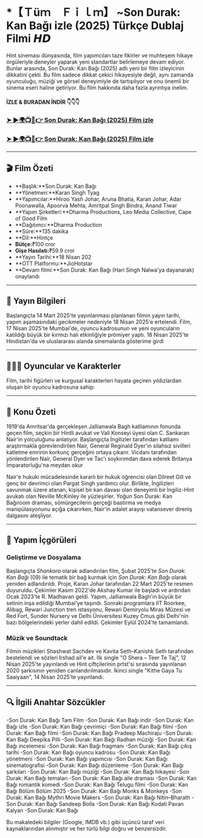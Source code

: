 # *【﻿Ｔüｍ　Ｆｉｌｍ】 ~Son Durak: Kan Bağı izle (2025) Türkçe Dublaj Filmi 𝙃𝘿
 
 Hint sineması dünyasında, film yapımcıları taze fikirler ve muhteşem hikaye örgüleriyle deneyler yaparak yeni standartlar belirlemeye devam ediyor. Bunlar arasında, Son Durak: Kan Bağı (2025) adlı yeni bir film izleyicinin dikkatini çekti. Bu film sadece dikkat çekici hikayesiyle değil, aynı zamanda oyunculuğu, müziği ve görsel deneyimiyle de tartışılıyor ve onu önemli bir sinema eseri haline getiriyor. Bu film hakkında daha fazla ayrıntıya inelim.
 
 #### İZLE & BURADAN İNDİR 👇👇👇
 
 ### <a href="https://moviesall2025.blogspot.com/2025/05/son-durak-kan-bag-izle.html" rel="nofollow">➤ ►🌍📺📱👉 Son Durak: Kan Bağı (2025) Film izle</a>
 
 ### <a href="https://moviesall2025.blogspot.com/2025/05/son-durak-kan-bag-izle.html" rel="nofollow">➤ ►🌍📺📱👉 Son Durak: Kan Bağı (2025) Film izle</a>
 
 ---
 
 ## 🎬 Film Özeti
 
 - **Başlık:**Son Durak: Kan Bağı
 - **Yönetmen:**Karan Singh Tyag
 - **Yapımcılar:**Hiroo Yash Johar, Aruna Bhatia, Karan Johar, Adar Poonawalla, Apoorva Mehta, Amritpal Singh Bindra, Anand Tiwar
 - **Yapım Şirketleri:**Dharma Productions, Leo Media Collective, Cape of Good Film
 - **Dağıtımcı:**Dharma Production
 - **Süre:**135 dakika
 - **Dil:**Hintçe
 - **Bütçe:**₹100 cror
 - **Gişe Hasılatı:**₹59.9 cror
 - **Yayın Tarihi:**18 Nisan 202
 - **OTT Platformu:**JioHotstar
 - **Devam filmi:**Son Durak: Kan Bağı (Hari Singh Nalwa'ya dayanarak) onaylandı
 
 ---
 
 ## 📅 Yayın Bilgileri
 
 Başlangıçta 14 Mart 2025'te yayınlanması planlanan filmin yayın tarihi, yapım aşamasındaki gecikmeler nedeniyle 18 Nisan 2025'e ertelendi. Film, 17 Nisan 2025'te Mumbai'de, oyuncu kadrosunun ve yeni oyuncuların katıldığı büyük bir kırmızı halı etkinliğiyle prömiyer yaptı. 18 Nisan 2025'te Hindistan'da ve uluslararası alanda sinemalarda gösterime girdi
 
 ---
 
 ## 🧑‍🤝‍🧑 Oyuncular ve Karakterler
 
 Film, tarihi figürleri ve kurgusal karakterleri hayata geçiren yıldızlardan oluşan bir oyuncu kadrosuna sahip:

 ---
 
 ## 📖 Konu Özeti
 
 1919'da Amritsar'da gerçekleşen Jallianwala Bagh katliamının fonunda geçen film, seçkin bir Hintli avukat ve Vali Konseyi üyesi olan C. Sankaran Nair'in yolculuğunu anlatıyor. Başlangıçta İngilizler tarafından katliamı araştırmakla görevlendirilen Nair, General Reginald Dyer'ın silahsız sivilleri katletme emrinin korkunç gerçeğini ortaya çıkarır. Vicdanı tarafından yönlendirilen Nair, General Dyer ve Tac'ı soykırımdan dava ederek Britanya İmparatorluğu'na meydan okur
 
 Nair'e hukuki mücadelesinde kararlı bir hukuk öğrencisi olan Dilreet Gill ve genç bir devrimci olan Pargat Singh yardımcı olur. Birlikte, İngilizleri savunmak üzere atanan, kişisel bir kan davası olan deneyimli bir İngiliz-Hint avukatı olan Neville McKinley ile yüzleşirler. Yoğun Son Durak: Kan Bağıroom draması, sömürgecilerin gerçeği bastırma ve medya manipülasyonunu açığa çıkarırken, Nair'in adalet arayışı vatansever direniş dalgasını ateşliyor.
 
 ---
 
 ## 🎥 Yapım İçgörüleri
 
 ### Geliştirme ve Dosyalama
 
 Başlangıçta *Shankara* olarak adlandırılan film, Şubat 2025'te *Son Durak: Kan Bağı* (09) ile tematik bir bağ kurmak için *Son Durak: Kan Bağı* olarak yeniden adlandırıldı. Proje, Karan Johar tarafından 22 Mart 2025'te resmen duyuruldu. Çekimler Kasım 2022'de Akshay Kumar ile başladı ve ardından Ocak 2023'te R. Madhavan geldi. Yapım, Jallianwala Bagh'ın büyük bir setinin inşa edildiği Mumbai'ye taşındı. Sonraki programlara IIT Roorkee, Alibag, Rewari Junction tren istasyonu, Rewari Demiryolu Miras Müzesi ve Red Fort, Sunder Nursery ve Delhi Üniversitesi Kuzey Cmus gibi Delhi'nin bazı bölgelerindeki yerler dahil edildi. Çekimler Eylül 2024'te tamamlandı.
 
 ### Müzik ve Soundtack
 
 Filmin müzikleri Shashwat Sachdev ve Kavita Seth–Kanishk Seth tarafından bestelendi ve sözleri Irshad ail'e ait. İlk single "O Shera – Teer Te Taj", 12 Nisan 2025'te yayınlandı ve Hint çiftçilerinin prtst'si sırasında yayınlanan 2020 şarkısının yeniden canlandırılmasıdır. İkinci single "Kithe Gaya Tu Saaiyaan", 14 Nisan 2025'te yayınlandı.
 
 ---
 
 ## 🔍 İlgili Anahtar Sözcükler
 
 -Son Durak: Kan Bağı Tam Film
 -Son Durak: Kan Bağı indir
 -Son Durak: Kan Bağı izle
 -Son Durak: Kan Bağı çevrimiçi
 -Son Durak: Kan Bağı filmi
 -Son Durak: Kan Bağı filmi
 -Son Durak: Kan Bağı Pradeep Machiraju
 -Son Durak: Kan Bağı Deepika Pilli
 -Son Durak: Kan Bağı Radhan müziği
 -Son Durak: Kan Bağı incelemesi
 -Son Durak: Kan Bağı fragmanı
 -Son Durak: Kan Bağı çıkış tarihi
 -Son Durak: Kan Bağı oyuncu kadrosu
 -Son Durak: Kan Bağı yönetmeni
 -Son Durak: Kan Bağı yapımcısı
 -Son Durak: Kan Bağı sinematografisi
 -Son Durak: Kan Bağı düzenleme
 -Son Durak: Kan Bağı şarkıları
 -Son Durak: Kan Bağı müziği
 -Son Durak: Kan Bağı hikayesi
 -Son Durak: Kan Bağı temaları
 -Son Durak: Kan Bağı aile draması
 -Son Durak: Kan Bağı romantik komedi
 -Son Durak: Kan Bağı Telugu filmi
 -Son Durak: Kan Bağı Bölüm Bölüm 2025
 -Son Durak: Kan Bağı Monks & Monkeys
 -Son Durak: Kan Bağı Mythri Movie Makers
 -Son Durak: Kan Bağı Nitin–Bharath
 -Son Durak: Kan Bağı Sandeep Bolla
 -Son Durak: Kan Bağı Kodati Pavan Kalyan
 -Son Durak: Kan Bağı
 
 <p>Bu makaledeki bilgiler (Google, IMDB vb.) gibi üçüncü taraf veri kaynaklarından alınmıştır ve her türlü bilgi doğru ve benzersizdir.</p>
